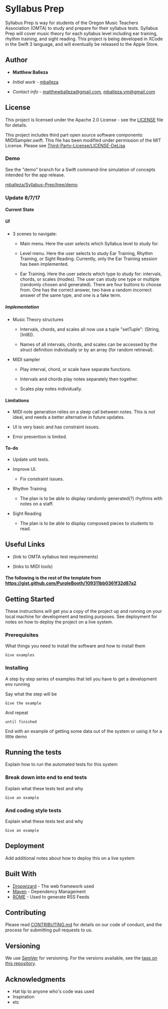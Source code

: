 # Syllabus Prep

Syllabus Prep is way for students of the Oregon Music Teachers Association (OMTA) to study and prepare for their syllabus tests. Syllabus Prep will cover music theory for each syllabus level including ear training, rhythm training, and sight reading. This project is being developed in XCode in the Swift 3 language, and will eventually be released to the Apple Store.

## Author

* **Matthew Balleza** 

- *Initial work* - [mballeza](https://github.com/mballeza)

- *Contact info* - matthewballeza@gmail.com, mballeza.vm@gmail.com

## License

This project is licensed under the Apache 2.0 License - see the [LICENSE](LICENSE) file for details.

This project includes third part open source software components: MIDISampler.swift. This file has been modified under permission of the MIT License. Please see [Third-Party-License/LICENSE-DeLisa](Third-Party-License/LICENSE-DeLisa)

### Demo

See the "demo" branch for a Swift command-line simulation of concepts intended for the app release.

[mballeza/Syllabus-Prep/tree/demo](https://github.com/mballeza/Syllabus-Prep/tree/demo)

### Update 8/7/17

#### Current State

##### UI

- 3 scenes to navigate:

  - Main menu. Here the user selects which Syllabus level to study for.
  
  - Level menu. Here the user selects to study Ear Training, Rhythm Training, or Sight Reading. Currently, only the Ear Training session has been implemented.
  
  - Ear Training. Here the user selects which type to study for: intervals, chords, or scales (modes). The user can study one type or multiple (randomly chosen and generated). There are four buttons to choose from. One has the correct answer, two have a random incorrect answer of the same type, and one is a fake term.
  
##### Implementation

- Music Theory structures

  - Intervals, chords, and scales all now use a tuple "setTuple": (String, [Int8]).
  
  - Names of all intervals, chords, and scales can be accessed by the struct definition individually or by an array (for random retrieval).
  
- MIDI sampler

  - Play interval, chord, or scale have separate functions.
   
  - Intervals and chords play notes separately then together.
    
  - Scales play notes individually.

#### Limitations

- MIDI note generation relies on a sleep call between notes. This is not ideal, and needs a better alternative in future updates.

- UI is very basic and has constraint issues.

- Error prevention is limited.

#### To-do

- Update unit tests.

- Improve UI.

  - Fix constraint issues.
  
- Rhythm Training

  - The plan is to be able to display randomly generated(?) rhythms with notes on a staff.
  
- Sight Reading

  - The plan is to be able to display composed pieces to students to read.

## Useful Links

- (link to OMTA syllabus test requirements)

- (links to MIDI tools)

#### The following is the rest of the template from https://gist.github.com/PurpleBooth/109311bb0361f32d87a2

## Getting Started

These instructions will get you a copy of the project up and running on your local machine for development and testing purposes. See deployment for notes on how to deploy the project on a live system.

### Prerequisites

What things you need to install the software and how to install them

```
Give examples
```

### Installing

A step by step series of examples that tell you have to get a development env running

Say what the step will be

```
Give the example
```

And repeat

```
until finished
```

End with an example of getting some data out of the system or using it for a little demo

## Running the tests

Explain how to run the automated tests for this system

### Break down into end to end tests

Explain what these tests test and why

```
Give an example
```

### And coding style tests

Explain what these tests test and why

```
Give an example
```

## Deployment

Add additional notes about how to deploy this on a live system

## Built With

* [Dropwizard](http://www.dropwizard.io/1.0.2/docs/) - The web framework used
* [Maven](https://maven.apache.org/) - Dependency Management
* [ROME](https://rometools.github.io/rome/) - Used to generate RSS Feeds

## Contributing

Please read [CONTRIBUTING.md](https://gist.github.com/PurpleBooth/b24679402957c63ec426) for details on our code of conduct, and the process for submitting pull requests to us.

## Versioning

We use [SemVer](http://semver.org/) for versioning. For the versions available, see the [tags on this repository](https://github.com/your/project/tags). 

## Acknowledgments

* Hat tip to anyone who's code was used
* Inspiration
* etc

